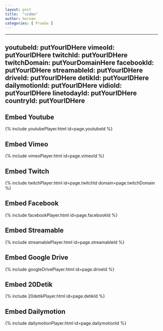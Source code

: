 ```yaml
---
layout: post
title:  "video"
author: hernan
categories: [ Prueba ]
---
```


---
youtubeId: putYourIDHere
vimeoId: putYourIDHere
twitchId: putYourIDHere
twitchDomain: putYourDomainHere
facebookId: putYourIDHere
streamableId: putYourIDHere
driveId: putYourIDHere
detikId: putYourIDHere
dailymotionId: putYourIDHere
vidioId: putYourIDHere
linetodayId: putYourIDHere
countryId: putYourIDHere
---

## Embed Youtube

<!---
Include this next line in your .md for Youtube videos, make sure to put your video ID up there!

Example:     youtubeId: lDi9uFcD7XI
-->

{% include youtubePlayer.html id=page.youtubeId %}

## Embed Vimeo

<!---
Include this next line in your .md file for Vimeo videos, make sure to put your video ID up there!

Example:     vimeoID: 22439234
-->

{% include vimeoPlayer.html id=page.vimeoId %}

## Embed Twitch

<!---
Include this next line in your .md file for Twitch videos, make sure to put your video ID and domain up there!

Example:     twitchId: GrotesqueArbitraryGullPupper
             twitchDomain: www.nathan-lam.com
-->

{% include twitchPlayer.html id=page.twitchId domain=page.twitchDomain %}

## Embed Facebook

<!---
Include this next line in your .md file for Facebook videos, make sure to put your video ID up there!

Example:     facebookId: 1243061482783766 
-->

{% include facebookPlayer.html id=page.facebookId %}

## Embed Streamable

<!---
Include this next line in your .md file for Streamable videos, make sure to put your video ID up there!

Example:     streamableId: s9ijg 
-->

{% include streamablePlayer.html id=page.streamableId %}

## Embed Google Drive

<!---
Include this next line in your .md file for Google Drive videos, make sure to put your video ID up there!

Example:     driveId: 0B7L_dMcaZknxVTRndmdSQ0F5OFE/preview
-->

{% include googleDrivePlayer.html id=page.driveId %}

## Embed 20Detik

<!---
Include this next line in your .md file for 20Detik videos, make sure to put your video ID up there!

Example:     detikId: 190130051
-->

{% include 20detikPlayer.html id=page.detikId %}

## Embed Dailymotion

<!---
Include this next line in your .md file for Dailymotion videos, make sure to put your video ID up there!

Example:     dailymotionId: x2btuie
-->

{% include dailymotionPlayer.html id=page.dailymotionId %}

